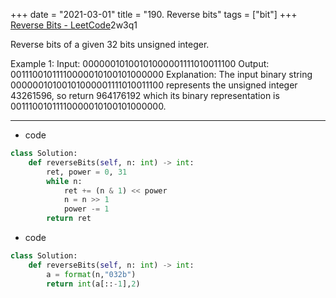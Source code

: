 +++
date = "2021-03-01"
title = "190. Reverse bits"
tags = ["bit"]
+++
[Reverse Bits - LeetCode](https://leetcode.com/problems/reverse-bits/)2w3q1

Reverse bits of a given 32 bits unsigned integer.
 
Example 1:
Input: 00000010100101000001111010011100 Output: 00111001011110000010100101000000 Explanation: The input binary string 00000010100101000001111010011100 represents the unsigned integer 43261596, so return 964176192 which its binary representation is 00111001011110000010100101000000.

---
- code
```py
class Solution:
    def reverseBits(self, n: int) -> int:
        ret, power = 0, 31
        while n:
            ret += (n & 1) << power
            n = n >> 1
            power -= 1
        return ret
```
- code
```py
class Solution:
    def reverseBits(self, n: int) -> int:
        a = format(n,"032b")
        return int(a[::-1],2)

```
